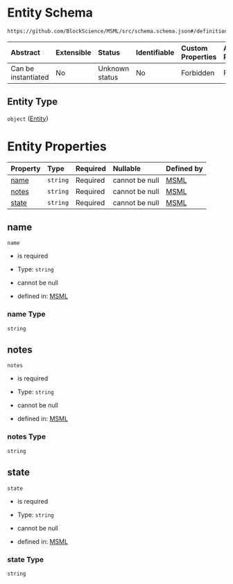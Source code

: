 # Entity Schema

```txt
https://github.com/BlockScience/MSML/src/schema.schema.json#/definitions/Entity
```



| Abstract            | Extensible | Status         | Identifiable | Custom Properties | Additional Properties | Access Restrictions | Defined In                                                                  |
| :------------------ | :--------- | :------------- | :----------- | :---------------- | :-------------------- | :------------------ | :-------------------------------------------------------------------------- |
| Can be instantiated | No         | Unknown status | No           | Forbidden         | Forbidden             | none                | [schema.schema.json\*](../../out/schema.schema.json "open original schema") |

## Entity Type

`object` ([Entity](schema-definitions-entity.md))

# Entity Properties

| Property        | Type     | Required | Nullable       | Defined by                                                                                                                                               |
| :-------------- | :------- | :------- | :------------- | :------------------------------------------------------------------------------------------------------------------------------------------------------- |
| [name](#name)   | `string` | Required | cannot be null | [MSML](schema-definitions-entity-properties-name.md "https://github.com/BlockScience/MSML/src/schema.schema.json#/definitions/Entity/properties/name")   |
| [notes](#notes) | `string` | Required | cannot be null | [MSML](schema-definitions-entity-properties-notes.md "https://github.com/BlockScience/MSML/src/schema.schema.json#/definitions/Entity/properties/notes") |
| [state](#state) | `string` | Required | cannot be null | [MSML](schema-definitions-entity-properties-state.md "https://github.com/BlockScience/MSML/src/schema.schema.json#/definitions/Entity/properties/state") |

## name



`name`

*   is required

*   Type: `string`

*   cannot be null

*   defined in: [MSML](schema-definitions-entity-properties-name.md "https://github.com/BlockScience/MSML/src/schema.schema.json#/definitions/Entity/properties/name")

### name Type

`string`

## notes



`notes`

*   is required

*   Type: `string`

*   cannot be null

*   defined in: [MSML](schema-definitions-entity-properties-notes.md "https://github.com/BlockScience/MSML/src/schema.schema.json#/definitions/Entity/properties/notes")

### notes Type

`string`

## state



`state`

*   is required

*   Type: `string`

*   cannot be null

*   defined in: [MSML](schema-definitions-entity-properties-state.md "https://github.com/BlockScience/MSML/src/schema.schema.json#/definitions/Entity/properties/state")

### state Type

`string`
